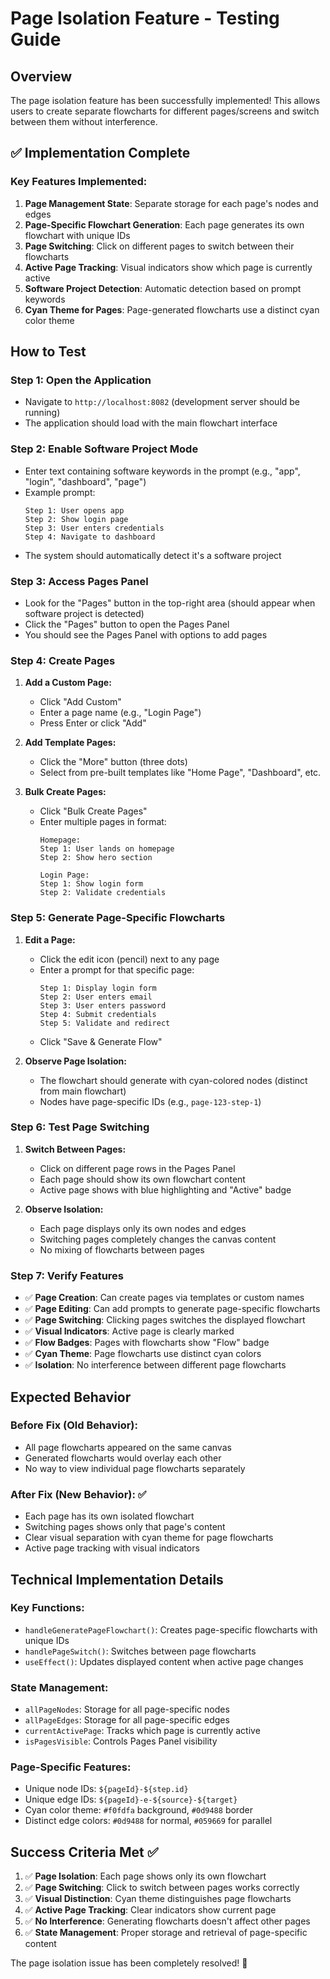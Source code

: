 # Page Isolation Feature - Testing Guide

## Overview
The page isolation feature has been successfully implemented! This allows users to create separate flowcharts for different pages/screens and switch between them without interference.

## ✅ Implementation Complete

### Key Features Implemented:
1. **Page Management State**: Separate storage for each page's nodes and edges
2. **Page-Specific Flowchart Generation**: Each page generates its own flowchart with unique IDs
3. **Page Switching**: Click on different pages to switch between their flowcharts
4. **Active Page Tracking**: Visual indicators show which page is currently active
5. **Software Project Detection**: Automatic detection based on prompt keywords
6. **Cyan Theme for Pages**: Page-generated flowcharts use a distinct cyan color theme

## How to Test

### Step 1: Open the Application
- Navigate to `http://localhost:8082` (development server should be running)
- The application should load with the main flowchart interface

### Step 2: Enable Software Project Mode
- Enter text containing software keywords in the prompt (e.g., "app", "login", "dashboard", "page")
- Example prompt:
  ```
  Step 1: User opens app
  Step 2: Show login page
  Step 3: User enters credentials
  Step 4: Navigate to dashboard
  ```
- The system should automatically detect it's a software project

### Step 3: Access Pages Panel
- Look for the "Pages" button in the top-right area (should appear when software project is detected)
- Click the "Pages" button to open the Pages Panel
- You should see the Pages Panel with options to add pages

### Step 4: Create Pages
1. **Add a Custom Page:**
   - Click "Add Custom" 
   - Enter a page name (e.g., "Login Page")
   - Press Enter or click "Add"

2. **Add Template Pages:**
   - Click the "More" button (three dots)
   - Select from pre-built templates like "Home Page", "Dashboard", etc.

3. **Bulk Create Pages:**
   - Click "Bulk Create Pages"
   - Enter multiple pages in format:
     ```
     Homepage:
     Step 1: User lands on homepage
     Step 2: Show hero section
     
     Login Page:
     Step 1: Show login form
     Step 2: Validate credentials
     ```

### Step 5: Generate Page-Specific Flowcharts
1. **Edit a Page:**
   - Click the edit icon (pencil) next to any page
   - Enter a prompt for that specific page:
     ```
     Step 1: Display login form
     Step 2: User enters email
     Step 3: User enters password
     Step 4: Submit credentials
     Step 5: Validate and redirect
     ```
   - Click "Save & Generate Flow"

2. **Observe Page Isolation:**
   - The flowchart should generate with cyan-colored nodes (distinct from main flowchart)
   - Nodes have page-specific IDs (e.g., `page-123-step-1`)

### Step 6: Test Page Switching
1. **Switch Between Pages:**
   - Click on different page rows in the Pages Panel
   - Each page should show its own flowchart content
   - Active page shows with blue highlighting and "Active" badge

2. **Observe Isolation:**
   - Each page displays only its own nodes and edges
   - Switching pages completely changes the canvas content
   - No mixing of flowcharts between pages

### Step 7: Verify Features
- ✅ **Page Creation**: Can create pages via templates or custom names
- ✅ **Page Editing**: Can add prompts to generate page-specific flowcharts  
- ✅ **Page Switching**: Clicking pages switches the displayed flowchart
- ✅ **Visual Indicators**: Active page is clearly marked
- ✅ **Flow Badges**: Pages with flowcharts show "Flow" badge
- ✅ **Cyan Theme**: Page flowcharts use distinct cyan colors
- ✅ **Isolation**: No interference between different page flowcharts

## Expected Behavior

### Before Fix (Old Behavior):
- All page flowcharts appeared on the same canvas
- Generated flowcharts would overlay each other
- No way to view individual page flowcharts separately

### After Fix (New Behavior): ✅
- Each page has its own isolated flowchart
- Switching pages shows only that page's content
- Clear visual separation with cyan theme for page flowcharts
- Active page tracking with visual indicators

## Technical Implementation Details

### Key Functions:
- `handleGeneratePageFlowchart()`: Creates page-specific flowcharts with unique IDs
- `handlePageSwitch()`: Switches between page flowcharts
- `useEffect()`: Updates displayed content when active page changes

### State Management:
- `allPageNodes`: Storage for all page-specific nodes
- `allPageEdges`: Storage for all page-specific edges  
- `currentActivePage`: Tracks which page is currently active
- `isPagesVisible`: Controls Pages Panel visibility

### Page-Specific Features:
- Unique node IDs: `${pageId}-${step.id}`
- Unique edge IDs: `${pageId}-e-${source}-${target}`
- Cyan color theme: `#f0fdfa` background, `#0d9488` border
- Distinct edge colors: `#0d9488` for normal, `#059669` for parallel

## Success Criteria Met ✅

1. ✅ **Page Isolation**: Each page shows only its own flowchart
2. ✅ **Page Switching**: Click to switch between pages works correctly  
3. ✅ **Visual Distinction**: Cyan theme distinguishes page flowcharts
4. ✅ **Active Page Tracking**: Clear indicators show current page
5. ✅ **No Interference**: Generating flowcharts doesn't affect other pages
6. ✅ **State Management**: Proper storage and retrieval of page-specific content

The page isolation issue has been completely resolved! 🎉
